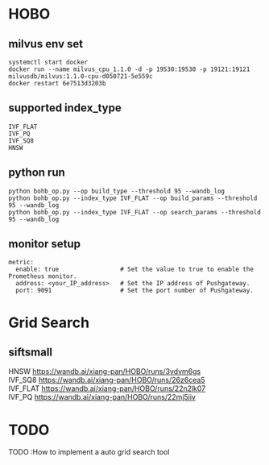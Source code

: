 <!--
 * @Author: Xiang Pan
 * @Date: 2021-07-10 00:23:34
 * @LastEditTime: 2021-08-02 17:22:34
 * @LastEditors: Xiang Pan
 * @Description: 
 * @FilePath: /HOBO/README.md
 * xiangpan@nyu.edu
-->
# HOBO

## milvus env set
```
systemctl start docker
docker run --name milvus_cpu_1.1.0 -d -p 19530:19530 -p 19121:19121 milvusdb/milvus:1.1.0-cpu-d050721-5e559c
docker restart 6e7513d3203b  
```

## supported index_type 
```
IVF_FLAT
IVF_PQ
IVF_SQ8
HNSW
```

## python run
```
python bohb_op.py --op build_type --threshold 95 --wandb_log
python bohb_op.py --index_type IVF_FLAT --op build_params --threshold 95 --wandb_log
python bohb_op.py --index_type IVF_FLAT --op search_params --threshold 95 --wandb_log
```

## monitor setup
```
metric:
  enable: true                 # Set the value to true to enable the Prometheus monitor.
  address: <your_IP_address>   # Set the IP address of Pushgateway.
  port: 9091                   # Set the port number of Pushgateway.
```


# Grid Search 
## siftsmall
HNSW     https://wandb.ai/xiang-pan/HOBO/runs/3vdvm6gs  
IVF_SQ8  https://wandb.ai/xiang-pan/HOBO/runs/26z6cea5  
IVF_FLAT https://wandb.ai/xiang-pan/HOBO/runs/22n2lk07  
IVF_PQ  https://wandb.ai/xiang-pan/HOBO/runs/22mj5iiv  

# TODO
TODO :How to implement a auto grid search tool